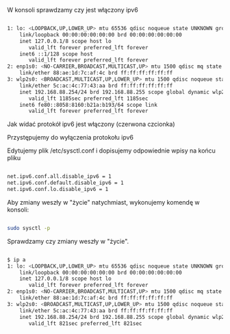 <!--
.. title: Wyłączenie protokołu ipv6 w Ubuntu/Mint
.. slug: wylaczenie-protokolu-ipv6-w-ubuntumint
.. date: 2018-04-22
.. tags: linux, bash
.. category: tech
.. link: 
.. description: 
.. type: text
-->

W konsoli sprawdzamy czy jest włączony ipv6

```sh

1: lo: <LOOPBACK,UP,LOWER_UP> mtu 65536 qdisc noqueue state UNKNOWN group default qlen 1000
    link/loopback 00:00:00:00:00:00 brd 00:00:00:00:00:00
    inet 127.0.0.1/8 scope host lo
       valid_lft forever preferred_lft forever
    inet6 ::1/128 scope host
       valid_lft forever preferred_lft forever
2: enp1s0: <NO-CARRIER,BROADCAST,MULTICAST,UP> mtu 1500 qdisc mq state DOWN group default qlen 1000
    link/ether 88:ae:1d:7c:af:4c brd ff:ff:ff:ff:ff:ff
3: wlp2s0: <BROADCAST,MULTICAST,UP,LOWER_UP> mtu 1500 qdisc noqueue state UP group default qlen 1000
    link/ether 5c:ac:4c:77:43:aa brd ff:ff:ff:ff:ff:ff
    inet 192.168.88.254/24 brd 192.168.88.255 scope global dynamic wlp2s0
       valid_lft 1185sec preferred_lft 1185sec
    inet6 fe80::8058:8160:b21a:b193/64 scope link
       valid_lft forever preferred_lft forever

```

Jak widać protokół ipv6 jest włączony (czerwona czcionka)

Przystępujemy do wyłączenia protokołu ipv6

Edytujemy plik /etc/sysctl.conf i dopisujemy odpowiednie wpisy na końcu pliku

```sh

net.ipv6.conf.all.disable_ipv6 = 1
net.ipv6.conf.default.disable_ipv6 = 1
net.ipv6.conf.lo.disable_ipv6 = 1

```

Aby zmiany weszły w "życie" natychmiast, wykonujemy komendę w konsoli:

```sh

sudo sysctl -p

```

Sprawdzamy czy zmiany weszły w "życie".

```sh

$ ip a
1: lo: <LOOPBACK,UP,LOWER_UP> mtu 65536 qdisc noqueue state UNKNOWN group default qlen 1000
    link/loopback 00:00:00:00:00:00 brd 00:00:00:00:00:00
    inet 127.0.0.1/8 scope host lo
       valid_lft forever preferred_lft forever
2: enp1s0: <NO-CARRIER,BROADCAST,MULTICAST,UP> mtu 1500 qdisc mq state DOWN group default qlen 1000
    link/ether 88:ae:1d:7c:af:4c brd ff:ff:ff:ff:ff:ff
3: wlp2s0: <BROADCAST,MULTICAST,UP,LOWER_UP> mtu 1500 qdisc noqueue state UP group default qlen 1000
    link/ether 5c:ac:4c:77:43:aa brd ff:ff:ff:ff:ff:ff
    inet 192.168.88.254/24 brd 192.168.88.255 scope global dynamic wlp2s0
       valid_lft 821sec preferred_lft 821sec

```
